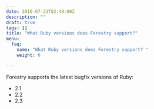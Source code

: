 ```yaml
---
date: 2016-07-21T02:49:00Z
description: ""
draft: true
tags: []
title: "What Ruby versions does Forestry support?"
menu:
  faq:
    name: "What Ruby versions does Forestry support? "
    weight: 6

---
```

Forestry supports the latest bugfix versions of Ruby:

* 2.1
* 2.2
* 2.3
